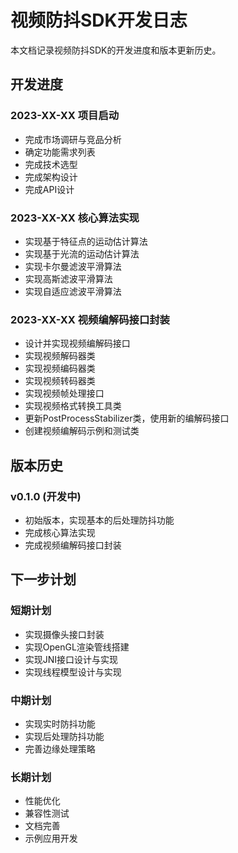 # 视频防抖SDK开发日志

本文档记录视频防抖SDK的开发进度和版本更新历史。

## 开发进度

### 2023-XX-XX 项目启动
- 完成市场调研与竞品分析
- 确定功能需求列表
- 完成技术选型
- 完成架构设计
- 完成API设计

### 2023-XX-XX 核心算法实现
- 实现基于特征点的运动估计算法
- 实现基于光流的运动估计算法
- 实现卡尔曼滤波平滑算法
- 实现高斯滤波平滑算法
- 实现自适应滤波平滑算法

### 2023-XX-XX 视频编解码接口封装
- 设计并实现视频编解码接口
- 实现视频解码器类
- 实现视频编码器类
- 实现视频转码器类
- 实现视频帧处理接口
- 实现视频格式转换工具类
- 更新PostProcessStabilizer类，使用新的编解码接口
- 创建视频编解码示例和测试类

## 版本历史

### v0.1.0 (开发中)
- 初始版本，实现基本的后处理防抖功能
- 完成核心算法实现
- 完成视频编解码接口封装

## 下一步计划

### 短期计划
- 实现摄像头接口封装
- 实现OpenGL渲染管线搭建
- 实现JNI接口设计与实现
- 实现线程模型设计与实现

### 中期计划
- 实现实时防抖功能
- 实现后处理防抖功能
- 完善边缘处理策略

### 长期计划
- 性能优化
- 兼容性测试
- 文档完善
- 示例应用开发
